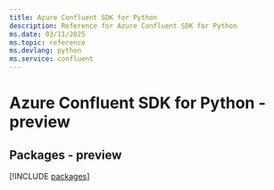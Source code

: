 ```yaml
---
title: Azure Confluent SDK for Python
description: Reference for Azure Confluent SDK for Python
ms.date: 03/11/2025
ms.topic: reference
ms.devlang: python
ms.service: confluent
---
```

# Azure Confluent SDK for Python - preview
## Packages - preview
[!INCLUDE [packages](confluent-index.md)]